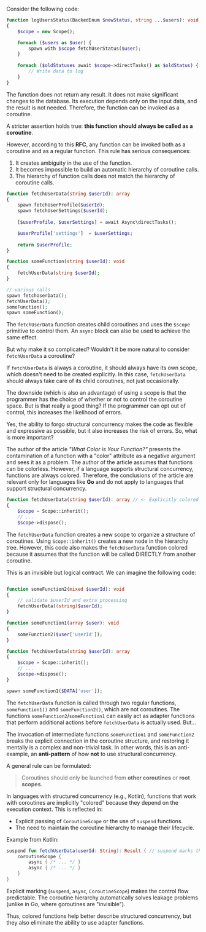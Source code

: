 Consider the following code:

```php
function logUsersStatus(BackedEnum $newStatus, string ...$users): void
{
    $scope = new Scope();

    foreach ($users as $user) {
        spawn with $scope fetchUserStatus($user);
    }
    
    foreach ($oldStatuses await $scope->directTasks() as $oldStatus) {
        // Write data to log
    }
}
```

The function does not return any result.
It does not make significant changes to the database.
Its execution depends only on the input data, and the result is not needed.
Therefore, the function can be invoked as a coroutine.

A stricter assertion holds true: **this function should always be called as a coroutine**.

However, according to this **RFC**,
any function can be invoked both as a coroutine and as a regular function. This rule has serious consequences:

1. It creates ambiguity in the use of the function.
2. It becomes impossible to build an automatic hierarchy of coroutine calls.
3. The hierarchy of function calls does not match the hierarchy of coroutine calls.

```php
function fetchUserData(string $userId): array
{
    spawn fetchUserProfile($userId);
    spawn fetchUserSettings($userId);
        
    [$userProfile, $userSettings] = await Async\directTasks();

    $userProfile['settings']  = $userSettings;
    
    return $userProfile;
}

function someFunction(string $userId): void 
{
    fetchUserData(string $userId);
}

// various calls
spawn fetchUserData();
fetchUserData();
someFunction();
spawn someFunction();
```

The `fetchUserData` function creates child coroutines and uses the `$scope` primitive to control them.
An `async` block can also be used to achieve the same effect.

But why make it so complicated? Wouldn't it be more natural to consider `fetchUserData` a coroutine?

If `fetchUserData` is always a coroutine,
it should always have its own scope, which doesn't need to be created explicitly.
In this case, `fetchUserData` should always take care of its child coroutines, not just occasionally.

The downside (which is also an advantage) of using a scope is that the programmer has the choice of
whether or not to control the coroutine space.
But is that really a good thing? If the programmer can opt out of control,
this increases the likelihood of errors.

Yes, the ability to forgo structural concurrency makes the code as flexible and expressive as possible,
but it also increases the risk of errors. So, what is more important?

The author of the article *"What Color is Your Function?"* presents the contamination of a function with a "color"
attribute as a negative argument and sees it as a problem. The author of the article assumes that functions can be colorless.
However, if a language supports structural concurrency, functions are always colored.
Therefore, the conclusions of the article are relevant only for languages like **Go**
and do not apply to languages that support structural concurrency.

```php
function fetchUserData(string $userId): array // <- Explicitly colored function
{
    $scope = Scope::inherit();
    // ...
    $scope->dispose();
```

The `fetchUserData` function creates a new scope to organize a structure of coroutines.
Using `Scope::inherit()` creates a new node in the hierarchy tree.
However, this code also makes the `fetchUserData` function colored because it assumes
that the function will be called DIRECTLY from another coroutine.

This is an invisible but logical contract. We can imagine the following code:

```php

function someFunction2(mixed $userId): void 
{
    // validate $userId and extra processing
    fetchUserData((string)$userId);
}

function someFunction1(array $user): void
{
    someFunction2($user['userId']);
}

function fetchUserData(string $userId): array
{
    $scope = Scope::inherit();
    // ...
    $scope->dispose();
}

spawn someFunction1($DATA['user']);
```

The `fetchUserData` function is called through two regular functions, `someFunction1()` and `someFunction2()`,
which are not coroutines. The functions `someFunction2`/`someFunction1` can easily act as adapter 
functions that perform additional actions before `fetchUserData` is actually used. But...

The invocation of intermediate functions `someFunction1` and `someFunction2`
breaks the explicit connection in the coroutine structure, and restoring it mentally is a complex and non-trivial task.
In other words, this is an anti-example, an **anti-pattern** of how **not** to use structural concurrency.

A general rule can be formulated:
> Coroutines should only be launched from **other coroutines** or **root scopes**.

In languages with structured concurrency (e.g., Kotlin), functions that work
with coroutines are implicitly "colored" because they depend on the execution context.
This is reflected in:

- Explicit passing of `CoroutineScope` or the use of `suspend` functions.
- The need to maintain the coroutine hierarchy to manage their lifecycle.

Example from Kotlin:

```kotlin
suspend fun fetchUserData(userId: String): Result { // suspend marks the function as a colored function
    coroutineScope {
        async { /* ... */ }
        async { /* ... */ }
    }
}
```

Explicit marking (`suspend`, `async`, `CoroutineScope`) makes the control flow predictable.
The coroutine hierarchy automatically solves leakage problems (unlike in Go, where goroutines are "invisible").

Thus, colored functions help better describe structured concurrency, 
but they also eliminate the ability to use adapter functions.